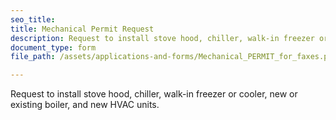 ```yaml
---
seo_title: 
title: Mechanical Permit Request
description: Request to install stove hood, chiller, walk-in freezer or cooler, new or existing boiler, and new HVAC units.
document_type: form
file_path: /assets/applications-and-forms/Mechanical_PERMIT_for_faxes.pdf

---
```

Request to install stove hood, chiller, walk-in freezer or cooler, new or existing boiler, and new HVAC units.
